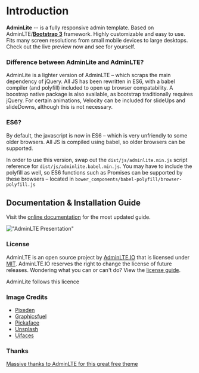Introduction
============

**AdminLite** -- is a fully responsive admin template. Based on AdminLTE/**[Bootstrap 3](https://github.com/twbs/bootstrap)** framework. Highly customizable and easy to use. Fits many screen resolutions from small mobile devices to large desktops. Check out the live preview now and see for yourself.

### Difference between AdminLite and AdminLTE?
AdminLite is a lighter version of AdminLTE – which scraps the main dependency of jQuery.
All JS has been rewritten in ES6, with a babel compiler (and polyfill) included to open up browser compatability. A boostrap native package is also available, as bootstrap traditionally requires jQuery.
For certain animations, Velocity can be included for slideUps and slideDowns, although this is not necessary.

### ES6?
By default, the javascript is now in ES6 – which is very unfriendly to some older browsers. All JS is compiled using babel, so older browsers can be supported.

In order to use this version, swap out the `dist/js/adminlite.min.js` script reference for `dist/js/adminlite.babel.min.js`. You may have to include the polyfill as well, so ES6 functions such as Promises can be supported by these browsers – located in `bower_components/babel-polyfill/browser-polyfill.js`

## Documentation & Installation Guide
Visit the [online documentation](https://adminlte.io/docs) for the most
updated guide.

!["AdminLTE Presentation"](https://adminlte.io/AdminLTE2.png "AdminLTE Presentation")

### License
AdminLTE is an open source project by [AdminLTE.IO](https://adminlte.io) that is licensed under [MIT](http://opensource.org/licenses/MIT). AdminLTE.IO
reserves the right to change the license of future releases. Wondering what you can or can't do? View the [license guide](https://adminlte.io/docs/license).

AdminLite follows this licence


### Image Credits
- [Pixeden](http://www.pixeden.com/psd-web-elements/flat-responsive-showcase-psd)
- [Graphicsfuel](http://www.graphicsfuel.com/2013/02/13-high-resolution-blur-backgrounds/)
- [Pickaface](http://pickaface.net/)
- [Unsplash](https://unsplash.com/)
- [Uifaces](http://uifaces.com/)

### Thanks
[Massive thanks to AdminLTE for this great free theme](https://adminlte.io/docs)